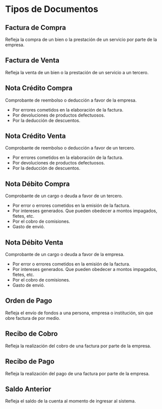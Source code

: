 # Tipos de Documentos

## Factura de Compra
Refleja la compra de un bien o la prestación de un servicio por parte de la empresa.

## Factura de Venta
Refleja la venta de un bien o la prestación de un servicio a un tercero.

## Nota Crédito Compra
Comprobante de reembolso o deducción a favor de la empresa.
- Por errores cometidos en la elaboración de la factura.
- Por devoluciones de productos defectuosos.
- Por la deducción de descuentos.

## Nota Crédito Venta
Comprobante de reembolso o deducción a favor de un tercero.
- Por errores cometidos en la elaboración de la factura.
- Por devoluciones de productos defectuosos.
- Por la deducción de descuentos.

## Nota Débito Compra
Comprobante de un cargo o deuda a favor de un tercero.
- Por error o errores cometidos en la emisión de la factura.
- Por intereses generados. Que pueden obedecer a montos impagados, fletes, etc.
- Por el cobro de comisiones.
- Gasto de envió.

## Nota Débito Venta
Comprobante de un cargo o deuda a favor de la empresa.
- Por error o errores cometidos en la emisión de la factura.
- Por intereses generados. Que pueden obedecer a montos impagados, fletes, etc.
- Por el cobro de comisiones.
- Gasto de envió.

## Orden de Pago
Refleja el envío de fondos a una persona, empresa o institución, sin que obre factura de por medio.

## Recibo de Cobro
Refleja la realización del cobro de una factura por parte de la empresa.

## Recibo de Pago
Refleja la realización del pago de una factura por parte de la empresa.

## Saldo Anterior
Refleja el saldo de la cuenta al momento de ingresar al sistema.